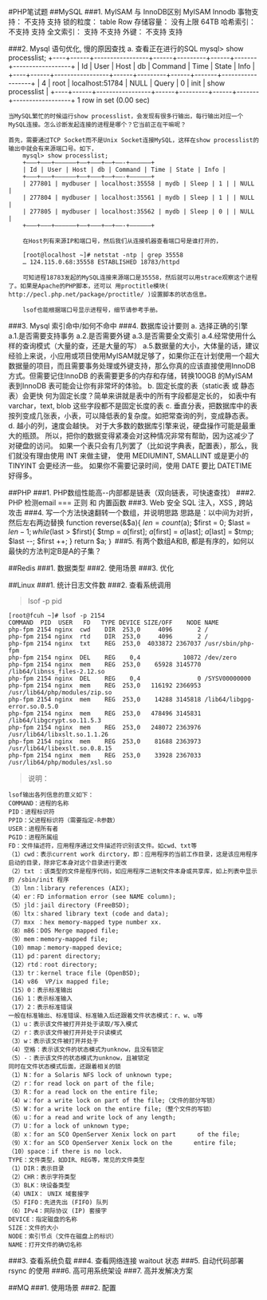 #PHP笔试题
##MySQL
###1. MyISAM 与 InnoDB区别
					MyISAM                  Innodb
		事物支持：   不支持					支持
		锁的粒度：   table					Row
		存储容量：   没有上限               	64TB
		哈希索引：   不支持                 	支持
		全文索引：   支持						不支持
		外键：      不支持					支持
	
###2. Mysql 语句优化, 慢的原因查找
	a. 查看正在进行的SQL
		mysql> show processlist;
		+----+------+-----------------+------+---------+------+-------+------------------+
		| Id | User | Host            | db   | Command | Time | State | Info             |
		+----+------+-----------------+------+---------+------+-------+------------------+
		|  4 | root | localhost:51784 | NULL | Query   |    0 | init  | show processlist |
		+----+------+-----------------+------+---------+------+-------+------------------+
		1 row in set (0.00 sec)
	
	当MySQL繁忙的时候运行show processlist，会发现有很多行输出，每行输出对应一个MySQL连接。怎么诊断发起连接的进程是哪个？它当前正在干嘛呢？

	首先，需要通过TCP Socket而不是Unix Socket连接MySQL，这样在show processlist的输出中就会有来源端口号。如下，
		mysql> show processlist;
		+——–+——–+—————–+——+———+——+——-+——————+
		| Id | User | Host | db | Command | Time | State | Info |
		+——–+——–+—————–+——+———+——+——-+——————+
		| 277801 | mydbuser | localhost:35558 | mydb | Sleep | 1 | | NULL |
		| 277804 | mydbuser | localhost:35561 | mydb | Sleep | 1 | | NULL |
		| 277805 | mydbuser | localhost:35562 | mydb | Sleep | 0 | | NULL |
		+——–+——–+—————–+——+———+——+——-+——————+
		
		在Host列有来源IP和端口号，然后我们从连接机器查看端口号是谁打开的，
		
		[root@localhost ~]# netstat -ntp | grep 35558
		… 124.115.0.68:35558 ESTABLISHED 18783/httpd
		
		可知进程18783发起的MySQL连接来源端口是35558，然后就可以用strace观察这个进程了。如果是Apache的PHP脚本，还可以 用proctitle模块( http://pecl.php.net/package/proctitle/ )设置脚本的状态信息。
		
		lsof也能根据端口号显示进程号，细节请参考手册。
		
		

###3. Mysql 索引命中/如何不命中
###4. 数据库设计要则
	a. 选择正确的引擎
		a.1.是否需要支持事务
		a.2.是否需要外键
		a.3.是否需要全文索引
		a.4.经常使用什么样的查询模式（大量的查，还是大量的写）
		a.5.数据量的大小，大体量的话，建议
		经验上来说，小应用或项目使用MyISAM就足够了，如果你正在计划使用一个超大数据量的项目，而且需要事务处理或外键支持，那么你真的应该直接使用InnoDB方式。但需要记住InnoDB 的表需要更多的内存和存储，转换100GB 的MyISAM 表到InnoDB 表可能会让你有非常坏的体验。
	b. 固定长度的表（static表 或 静态 表）会更快
		何为固定长度？简单来讲就是表中的所有字段都是定长的，
		如表中有varchar，text, blob 这些字段都不是固定长度的表
	c. 垂直分表，把数据库中的表按列变成几张表，小表，可以降低表的复杂度。如把常查询的列，变成静态表。
	d. 越小的列，速度会越快。
		对于大多数的数据库引擎来说，硬盘操作可能是最重大的瓶颈。
		所以，把你的数据变得紧凑会对这种情况非常有帮助，因为这减少了对硬盘的访问。
		如果一个表只会有几列罢了（比如说字典表，配置表），那么，我们就没有理由使用 INT 来做主键，
		使用 MEDIUMINT, SMALLINT 或是更小的 TINYINT 会更经济一些。
		如果你不需要记录时间，使用 DATE 要比 DATETIME 好得多。
	
##PHP
###1. PHP数组性能高--内部都是链表（双向链表，可快速查找）
###2. PHP 检测email === 正则 和 内置函数
###3. Web 安全 SQL 注入，XSS , 跨站攻击
###4. 写一个方法快速翻转一个数组，并说明思路
	思路是：以中间为对折，然后左右两边替换
	function reverse(&$a){
        $len = count($a);
        $first = 0;
        $last = $len -1;
        while($last > $first){
                $tmp = $a[$first];
                $a[$first] = $a[$last];
                $a[$last] = $tmp;
                $last --;
                $first ++;
        }
        return $a;
	｝
###5. 有两个数组A和B, 都是有序的，如何以最快的方法判定B是A的子集？

##Redis
###1. 数据类型
###2. 使用场景
###3. 优化

##Linux
###1. 统计日志文件数
###2. 查看系统调用
>lsof -p pid

	[root@fcuh ~]# lsof -p 2154
	COMMAND  PID  USER   FD   TYPE DEVICE SIZE/OFF    NODE NAME
	php-fpm 2154 nginx  cwd    DIR  253,0     4096       2 /
	php-fpm 2154 nginx  rtd    DIR  253,0     4096       2 /
	php-fpm 2154 nginx  txt    REG  253,0  4033872 2367037 /usr/sbin/php-fpm
	php-fpm 2154 nginx  DEL    REG    0,4            10872 /dev/zero
	php-fpm 2154 nginx  mem    REG  253,0    65928 3145770 /lib64/libnss_files-2.12.so
	php-fpm 2154 nginx  DEL    REG    0,4                0 /SYSV00000000
	php-fpm 2154 nginx  mem    REG  253,0   116192 2366953 /usr/lib64/php/modules/zip.so
	php-fpm 2154 nginx  mem    REG  253,0    14288 3145818 /lib64/libgpg-error.so.0.5.0
	php-fpm 2154 nginx  mem    REG  253,0   478496 3145831 /lib64/libgcrypt.so.11.5.3
	php-fpm 2154 nginx  mem    REG  253,0   248072 2363976 /usr/lib64/libxslt.so.1.1.26
	php-fpm 2154 nginx  mem    REG  253,0    81688 2363973 /usr/lib64/libexslt.so.0.8.15
	php-fpm 2154 nginx  mem    REG  253,0    33928 2367033 /usr/lib64/php/modules/xsl.so

>说明：

	lsof输出各列信息的意义如下：
	COMMAND：进程的名称
	PID：进程标识符
	PPID：父进程标识符（需要指定-R参数）
	USER：进程所有者
	PGID：进程所属组
	FD：文件描述符，应用程序通过文件描述符识别该文件。如cwd、txt等
	（1）cwd：表示current work dirctory，即：应用程序的当前工作目录，这是该应用程序启动的目录，除非它本身对这个目录进行更改
	（2）txt ：该类型的文件是程序代码，如应用程序二进制文件本身或共享库，如上列表中显示的 /sbin/init 程序
	（3）lnn：library references (AIX);
	（4）er：FD information error (see NAME column);
	（5）jld：jail directory (FreeBSD);
	（6）ltx：shared library text (code and data);
	（7）mxx ：hex memory-mapped type number xx.
	（8）m86：DOS Merge mapped file;
	（9）mem：memory-mapped file;
	（10）mmap：memory-mapped device;
	（11）pd：parent directory;
	（12）rtd：root directory;
	（13）tr：kernel trace file (OpenBSD);
	（14）v86  VP/ix mapped file;
	（15）0：表示标准输出
	（16）1：表示标准输入
	（17）2：表示标准错误
	一般在标准输出、标准错误、标准输入后还跟着文件状态模式：r、w、u等
	（1）u：表示该文件被打开并处于读取/写入模式
	（2）r：表示该文件被打开并处于只读模式
	（3）w：表示该文件被打开并处于
	（4）空格：表示该文件的状态模式为unknow，且没有锁定
	（5）-：表示该文件的状态模式为unknow，且被锁定
	同时在文件状态模式后面，还跟着相关的锁
	（1）N：for a Solaris NFS lock of unknown type;
	（2）r：for read lock on part of the file;
	（3）R：for a read lock on the entire file;
	（4）w：for a write lock on part of the file;（文件的部分写锁）
	（5）W：for a write lock on the entire file;（整个文件的写锁）
	（6）u：for a read and write lock of any length;
	（7）U：for a lock of unknown type;
	（8）x：for an SCO OpenServer Xenix lock on part      of the file;
	（9）X：for an SCO OpenServer Xenix lock on the      entire file;
	（10）space：if there is no lock.
	TYPE：文件类型，如DIR、REG等，常见的文件类型
	（1）DIR：表示目录
	（2）CHR：表示字符类型
	（3）BLK：块设备类型
	（4）UNIX： UNIX 域套接字
	（5）FIFO：先进先出 (FIFO) 队列
	（6）IPv4：网际协议 (IP) 套接字
	DEVICE：指定磁盘的名称
	SIZE：文件的大小
	NODE：索引节点（文件在磁盘上的标识）
	NAME：打开文件的确切名称
 
###3. 查看系统负载
###4. 查看网络连接 waitout 状态
###5. 自动代码部署 rsync 的使用
###6. 高可用系统架设
###7. 高并发解决方案

##MQ
###1. 使用场景
###2. 配置
						
